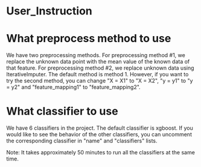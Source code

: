 # User_Instruction
# What preprocess method to use
We have two preprocessing methods. For preprocessing method #1, we replace the unknown data point with the mean value of the known data of that feature. For preprocessing method #2, we replace unknown data using IterativeImputer. The default method is method 1. However, if you want to try the second method, you can change "X = X1" to "X = X2", "y = y1" to "y = y2" and "feature_mapping1" to "feature_mapping2".

# What classifier to use
We have 6 classifiers in the project. The default classifier is xgboost. If you would like to see the behavior of the other classifiers, you can uncomment the corresponding classifier in "name" and "classifiers" lists. 

Note: It takes approximately 50 minutes to run all the classifiers at the same time. 
